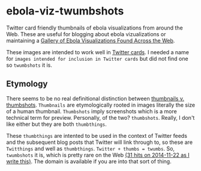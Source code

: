# ebola-viz-twumbshots

Twitter card friendly thumbnails of ebola visualizations from around the Web. These are useful for blogging about ebola vizualizations or maintaining a [Gallery of Ebola Visualizations Found Across the Web](https://github.com/JohnTigue/EbolaMapper/wiki/Gallery-of-Ebola-Visualizations-Found-Across-the-Web).

These images are intended to work well in [Twitter cards](https://dev.twitter.com/cards/overview). I needed a name for `images intended for inclusion in Twitter cards` but did not find one so `twumbshots` it is.

## Etymology
There seems to be no real definitional distinction between [thumbnails v. thumbshots](http://en.wikipedia.org/wiki/Talk:Thumbshot#How_is_.22thumbnail.22_different.3F). `Thumbnails` are etymologically rooted in images literally the size of a human thumbnail. `Thumbshots` imply screenshots which is a more technical term for preview. Personally, of the two? `thumbshots`. Really, I don't like either but they are both `thumbthings`. 

These `thumbthings` are intented to be used in the context of Twitter feeds and the subsequent blog posts that Twitter will link through to, so these are `Twitthings` and well as `thumbthings`. `Twitter + thumbs = twumbs`. So, `twumbshots` it is, which is pretty rare on the Web [(31 hits on 2014-11-22 as I write this)](https://www.google.com/search?q=twumbshots&oq=twumbshots#q=twumbshots). The domain is available if you are into that sort of thing.
